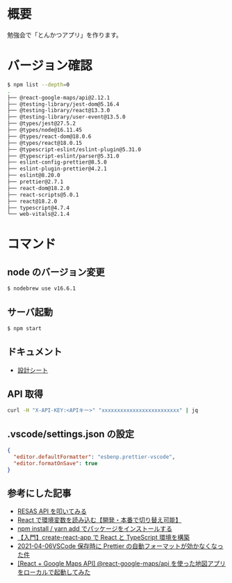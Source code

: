 # 概要

勉強会で「とんかつアプリ」を作ります。

# バージョン確認

```sh
$ npm list --depth=0
.
├── @react-google-maps/api@2.12.1
├── @testing-library/jest-dom@5.16.4
├── @testing-library/react@13.3.0
├── @testing-library/user-event@13.5.0
├── @types/jest@27.5.2
├── @types/node@16.11.45
├── @types/react-dom@18.0.6
├── @types/react@18.0.15
├── @typescript-eslint/eslint-plugin@5.31.0
├── @typescript-eslint/parser@5.31.0
├── eslint-config-prettier@8.5.0
├── eslint-plugin-prettier@4.2.1
├── eslint@8.20.0
├── prettier@2.7.1
├── react-dom@18.2.0
├── react-scripts@5.0.1
├── react@18.2.0
├── typescript@4.7.4
└── web-vitals@2.1.4
```

# コマンド

## node のバージョン変更

```sh
$ nodebrew use v16.6.1
```

## サーバ起動

```sh
$ npm start
```

## ドキュメント

- [設計シート](https://docs.google.com/presentation/d/1SACRbS3usxWGdJpoAvLG1ynb9jU000Od0tj7tOeLsuI/edit?usp=sharing)

## API 取得

```sh
curl -H "X-API-KEY:<APIキー>" "xxxxxxxxxxxxxxxxxxxxxxxxx" | jq
```

## .vscode/settings.json の設定

```json
{
  "editor.defaultFormatter": "esbenp.prettier-vscode",
  "editor.formatOnSave": true
}
```

## 参考にした記事

- [RESAS API を叩いてみる](https://qiita.com/vankobe/items/96877f27887e83b2ceb1)
- [React で環境変数を読み込む【開発・本番で切り替え可能】](https://ralacode.com/blog/post/use-env-variables-in-react/)
- [npm install / yarn add でパッケージをインストールする](https://qiita.com/rearail/items/859a717990b39779bb6c)
- [【入門】create-react-app で React と TypeScript 環境を構築](https://mo-gu-mo-gu.com/create-react-app-typescript/)
- [2021-04-06VSCode 保存時に Prettier の自動フォーマットが効かなくなった件](https://chaika.hatenablog.com/entry/2021/04/06/101500)
- [[React + Google Maps API] @react-google-maps/api を使った地図アプリをローカルで起動してみた](https://dev.classmethod.jp/articles/launching-a-map-app-using-react-google-maps-api-locally/)
